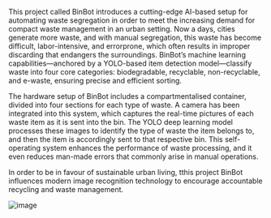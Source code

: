 This project called BinBot introduces a cutting-edge AI-based setup for automating waste segregation in order to meet the increasing demand for compact waste management in an urban setting. Now a days, cities generate more waste, and with manual segregation, this 
waste has become difficult, labor-intensive, and errorprone, which often results in improper discarding that endangers the surroundings. BinBot’s machine learning capabilities—anchored by a YOLO-based item detection model—classify waste into four 
core categories: biodegradable, recyclable, non-recyclable, and e-waste, ensuring precise and efficient sorting. 

The hardware setup of BinBot includes a compartmentalised container, divided into four sections for each type of waste. A camera has been integrated into this system, which captures the real-time pictures of each waste item as it is sent into the bin. The YOLO deep 
learning model processes these images to identify the type of waste the item belongs to, and then the item is accordingly sent to that respective bin. This self-operating system enhances the performance of waste processing, and it even reduces man-made errors that 
commonly arise in manual operations. 

In order to be in favour of sustainable urban living, tthis project BinBot influences modern image recognition technology to encourage accountable recycling and waste management. 

![image](https://github.com/user-attachments/assets/3c35c5e5-03e8-43d6-939c-b12042d36c6b)
